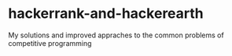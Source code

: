 # hackerrank-and-hackerearth

My solutions and improved appraches to the common problems of competitive programming
